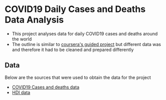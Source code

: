 # COVID19 Daily Cases and Deaths Data Analysis
* This project analyses data for daily COVID19 cases and deaths around the world
* The outline is similar to [coursera's guided project](https://www.coursera.org/projects/covid19-data-analysis-using-python) but different data was
and therefore it had to be cleaned and prepared differently 
## Data
Below are the sources that were used to obtain the data for the project
* [COVID19 Cases and deaths data](https://www.ecdc.europa.eu/en/publications-data/download-todays-data-geographic-distribution-covid-19-cases-worldwide)
* [HDI data](http://hdr.undp.org/en/data#)
